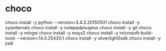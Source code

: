 # choco

choco install -y python --version=3.4.3.20150501
choco install -y sysinternals
choco install -y notepadplusplus
choco install -y git
choco install -y mingw
choco install -y msys2
choco install -y microsoft-build-tools  --version=14.0.25420.1
choco install -y silverlight5sdk
choco install -y jre8
